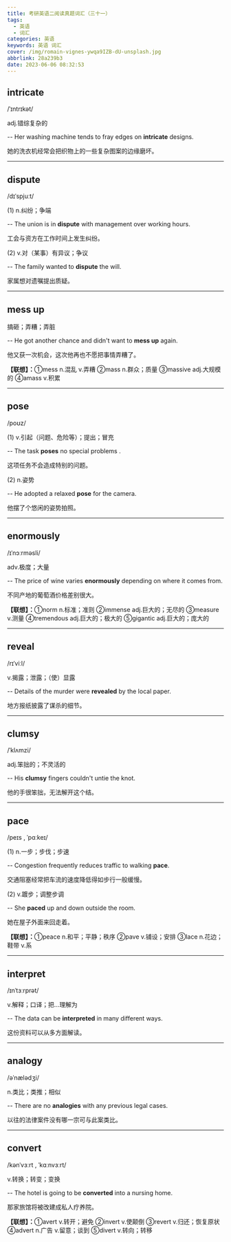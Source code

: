 ```yaml
---
title: 考研英语二阅读真题词汇（三十一）
tags:
  - 英语
  - 词汇
categories: 英语
keywords: 英语 词汇
cover: /img/romain-vignes-ywqa9IZB-dU-unsplash.jpg
abbrlink: 28a239b3
date: 2023-06-06 08:32:53
---
```

<div class="text">
  <div class="text1"><h2>intricate</h2></div>
  <div class="text2">/ˈɪntrɪkət/</div>
</div>

adj.错综复杂的

-- Her washing machine tends to fray edges on <b>intricate</b> designs. 

她的洗衣机经常会把织物上的一些复杂图案的边缘磨坏。

---

<div class="text">
  <div class="text1"><h2>dispute</h2></div>
  <div class="text2">/dɪˈspjuːt/</div>
</div>

(1) n.纠纷；争端

-- The union is in <b>dispute</b> with management over working hours.

工会与资方在工作时间上发生纠纷。

(2) v.对（某事）有异议；争议

-- The family wanted to <b>dispute</b> the will.

家属想对遗嘱提出质疑。

---

<h2>mess up</h2>

搞砸；弄糟；弄脏

-- He got another chance and didn't want to <b>mess up</b> again. 

他又获一次机会，这次他再也不愿把事情弄糟了。

<b>【联想】：</b>①mess n.混乱 v.弄糟 ②mass n.群众；质量 ③massive adj.大规模的 ④amass v.积累

---

<div class="text">
  <div class="text1"><h2>pose</h2></div>
  <div class="text2">/poʊz/</div>
</div>

(1) v.引起（问题、危险等）；提出；冒充

-- The task <b>poses</b> no special problems .

这项任务不会造成特别的问题。

(2) n.姿势

-- He adopted a relaxed <b>pose</b> for the camera.

他摆了个悠闲的姿势拍照。

---

<div class="text">
  <div class="text1"><h2>enormously</h2></div>
  <div class="text2">/ɪˈnɔːrməsli/</div>
</div>

adv.极度；大量

-- The price of wine varies <b>enormously</b> depending on where it comes from.

不同产地的葡萄酒价格差别很大。

<b>【联想】：</b>①norm n.标准；准则 ②immense adj.巨大的；无尽的 ③measure v.测量 ④tremendous adj.巨大的；极大的 ⑤gigantic adj.巨大的；庞大的

---

<div class="text">
  <div class="text1"><h2>reveal</h2></div>
  <div class="text2">/rɪˈviːl/</div>
</div>

v.揭露；泄露；（使）显露

-- Details of the murder were <b>revealed</b> by the local paper.

地方报纸披露了谋杀的细节。

---

<div class="text">
  <div class="text1"><h2>clumsy</h2></div>
  <div class="text2">/ˈklʌmzi/</div>
</div>

adj.笨拙的；不灵活的

-- His <b>clumsy</b> fingers couldn't untie the knot.

他的手很笨拙，无法解开这个结。

---

<div class="text">
  <div class="text1"><h2>pace</h2></div>
  <div class="text2">/peɪs , ˈpɑːkeɪ/</div>
</div>

(1) n.一步；步伐；步速

-- Congestion frequently reduces traffic to walking <b>pace</b>.

交通阻塞经常把车流的速度降低得如步行一般缓慢。

(2) v.踱步；调整步调

-- She <b>paced</b> up and down outside the room.

她在屋子外面来回走着。

<b>【联想】：</b>①peace n.和平；平静；秩序 ②pave v.铺设；安排 ③lace n.花边；鞋带 v.系

---

<div class="text">
  <div class="text1"><h2>interpret</h2></div>
  <div class="text2">/ɪnˈtɜːrprət/</div>
</div>

v.解释；口译；把...理解为

-- The data can be <b>interpreted</b> in many different ways. 

这份资料可以从多方面解读。

---

<div class="text">
  <div class="text1"><h2>analogy</h2></div>
  <div class="text2">/əˈnælədʒi/</div>
</div>

n.类比；类推；相似

-- There are no <b>analogies</b> with any previous legal cases. 

以往的法律案件没有哪一宗可与此案类比。

---

<div class="text">
  <div class="text1"><h2>convert</h2></div>
  <div class="text2">/kənˈvɜːrt , ˈkɑːnvɜːrt/</div>
</div>

v.转换；转变；变换

-- The hotel is going to be <b>converted</b> into a nursing home. 

那家旅馆将被改建成私人疗养院。

<b>【联想】：</b>①avert v.转开；避免 ②invert v.使颠倒 ③revert v.归还；恢复原状 ④advert n.广告 v.留意；谈到 ⑤divert v.转向；转移